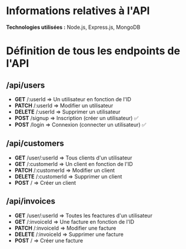# Informations relatives à l'API

**Technologies utilisées :** Node.js, Express.js, MongoDB

# Définition de tous les endpoints de l'API

## /api/users

- **GET** /:userId => Un utilisateur en fonction de l'ID
- **PATCH** /:userId => Modifier un utilisateur
- **DELETE** /:userId => Supprimer un utilisateur
- **POST** /signup => Inscription (créer un utilisateur) ✅
- **POST** /login => Connexion (connecter un utilisateur) ✅

## /api/customers

- **GET** /user/:userId => Tous clients d'un utilisateur
- **GET** /:customerId => Un client en fonction de l'ID
- **PATCH** /:customerId => Modifier un client
- **DELETE** /:customerId => Supprimer un client
- **POST** / => Créer un client

## /api/invoices

- **GET** /user/:userId => Toutes les feactures d'un utilisateur
- **GET** /:invoiceId => Une facture en fonction de l'ID
- **PATCH** /:invoiceId => Modifier une facture
- **DELETE** /:invoiceId => Supprimer une facture
- **POST** / => Créer une facture
